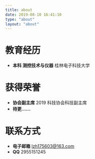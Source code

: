```yaml
---
title: about
date: 2019-08-10 16:41:10
type: "about"
layout: "about"
---
```



# 教育经历
* <b>本科 测控技术与仪器</b>
桂林电子科技大学


# 获得荣誉
* <b>协会副主席</b>
2019 科技协会科技副主席
* <b>待更......</b>


# 联系方式
* <b>电子邮箱</b>
lzh175603@163.com 
* <b>QQ</b>
2955151245